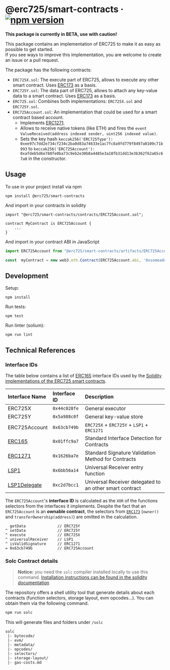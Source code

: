 # @erc725/smart-contracts &middot; [![npm version](https://img.shields.io/npm/v/@erc725/smart-contracts.svg?style=flat)](https://www.npmjs.com/package/@erc725/smart-contracts)


**This package is currently in BETA, use with caution!**

This package contains an implementation of ERC725 to make it as easy as possible to get started.\
If you see ways to improve this implementation, you are welcome to create an issue or a pull request.

The package has the following contracts:

- `ERC725X.sol`: The execute part of ERC725, allows to execute any other smart contract. Uses [ERC173](https://eips.ethereum.org/EIPS/eip-173) as a basis.
- `ERC725Y.sol`: The data part of ERC725, allows to attach any key-value data to a smart contract. Uses [ERC173](https://eips.ethereum.org/EIPS/eip-173) as a basis.
- `ERC725.sol`: Combines both implementations: `ERC725X.sol` and `ERC725Y.sol`.
- `ERC725Account.sol`: An implementation that could be used for a smart contract based account.
  - Implements [ERC1271](https://github.com/ethereum/EIPs/blob/master/EIPS/eip-1271.md).
  - Allows to receive native tokens (like ETH) and fires the `event ValueReceived(address indexed sender, uint256 indexed value)`.
  - Sets the key hash `keccak256('ERC725Type'): 0xee97c7dd2e734cf234c2ba0d83a74633e1ac7fc8a9fd779f8497a0109c71b993` to `keccak256('ERC725Account'): 0xafdeb5d6e788fe0ba73c9eb2e30b8a4485e3a18fb31dd13e3b362f62a65c67a0` in the constructor.

## Usage

To use in your project install via npm

```
npm install @erc725/smart-contracts
```

And import in your contracts in solidity
```solidity
import "@erc725/smart-contracts/contracts/ERC725Account.sol";

contract MyContract is ERC725Account {
    ...
}
```

And import in your contract ABI in JavaScript
```js
import ERC725Account from "@erc725/smart-contracts/artifacts/ERC725Account.json";

const  myContract = new web3.eth.Contract(ERC725Account.abi, '0xsomeaddress...')
```

## Development

Setup:

```
npm install
```

Run tests:

```
npm test
```

Run linter (solium):

```
npm run lint
```

## Technical References

### Interface IDs

The table below contains a list of [ERC165]() interface IDs used by the [Solidity implementations of the ERC725 smart contracts]().

| Interface Name                                                                                                            | Interface ID | Description                                             |
| :------------------------------------------------------------------------------------------------------------------------ | :----------- | :------------------------------------------------------ |
| ERC725X                                                                                                                   | `0x44c028fe` | General executor                                        |
| ERC725Y                                                                                                                   | `0x5a988c0f` | General key-value store                                 |
| ERC725Account                                                                                                             | `0x63cb749b` | `ERC725X` + `ERC725Y` + `LSP1` + `ERC1271`              |
| [ERC165](https://github.com/ethereum/EIPs/blob/master/EIPS/eip-165.md)                                                    | `0x01ffc9a7` | Standard Interface Detection for Contracts              |
| [ERC1271](https://github.com/ethereum/EIPs/blob/master/EIPS/eip-1271.md)                                                  | `0x1626ba7e` | Standard Signature Validation Method for Contracts      |
| [LSP1](https://github.com/lukso-network/LIPs/blob/main/LSPs/LSP-1-UniversalReceiver.md)                                   | `0x6bb56a14` | Universal Receiver entry function                       |
| [LSP1Delegate](https://github.com/lukso-network/LIPs/blob/main/LSPs/LSP-0-ERC725Account.md#lsp1universalreceiverdelegate) | `0xc2d7bcc1` | Universal Receiver delegated to an other smart contract |

The `ERC725Account`'s **interface ID** is calculated as the `XOR` of the functions selectors from the interfaces it implements.
Despite the fact that an `ERC725Account` is an **ownable contract**, the selectors from [`ERC173`](https://github.com/ethereum/EIPs/blob/master/EIPS/eip-173.md) (`owner()` and `transferOwnership(address)`) are omitted in the calculation.

```
  getData              // ERC725Y
^ setData              // ERC725Y
^ execute              // ERC725X
^ universalReceiver    // LSP1
^ isValidSignature     // ERC1271
= 0x63cb749b           // ERC725Account
```

### Solc Contract details

> **Notice:** you need the `solc` compiler installed locally to use this command. [Installation instructions can be found in the solidity documentation](https://docs.soliditylang.org/en/v0.8.9/installing-solidity.html)

The repository offers a shell utility tool that generate details about each contracts (function selectors, storage layout, evm opcodes...). You can obtain them via the following command.

```bash
npm run solc
```

This will generate files and folders under `/solc`

```
solc
 |- bytecode/
 |- evm/
 |- metadata/
 |- opcodes/
 |- selectors/
 |- storage-layout/
 |- gas-costs.md

```

